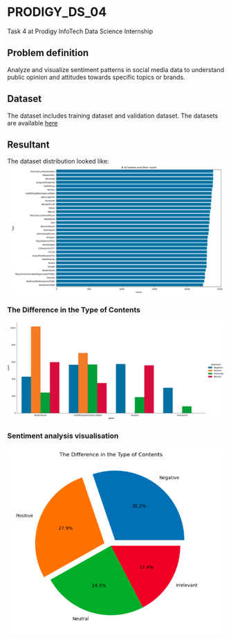 # PRODIGY_DS_04
Task 4 at Prodigy InfoTech Data Science Internship

## Problem definition
Analyze and visualize sentiment patterns in social media data to understand public opinion and attitudes towards specific topics or brands.

## Dataset
The dataset includes training dataset and validation dataset. The datasets are available [here](https://www.canva.com/link?target=https%3A%2F%2Fwww.kaggle.com%2Fdatasets%2Fjp797498e%2Ftwitter-entity-sentiment-analysis&design=DAFpRxy47kU&accessRole=viewer&linkSource=document)

## Resultant
The dataset distribution looked like:
![](data_distribution.png)

### The Difference in the Type of Contents
![](sentiment1.png)

### Sentiment analysis visualisation
![](sentiment2.png)
 
